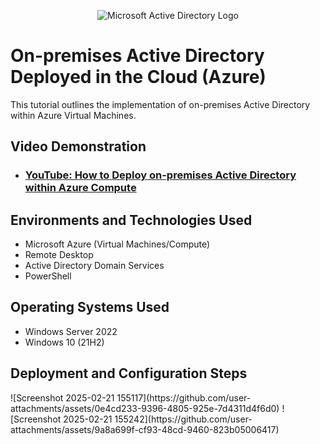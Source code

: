 <p align="center">
<img src="https://i.imgur.com/pU5A58S.png" alt="Microsoft Active Directory Logo"/>
</p>

<h1>On-premises Active Directory Deployed in the Cloud (Azure)</h1>
This tutorial outlines the implementation of on-premises Active Directory within Azure Virtual Machines.<br />


<h2>Video Demonstration</h2>

- ### [YouTube: How to Deploy on-premises Active Directory within Azure Compute](https://www.youtube.com)

<h2>Environments and Technologies Used</h2>

- Microsoft Azure (Virtual Machines/Compute)
- Remote Desktop
- Active Directory Domain Services
- PowerShell

<h2>Operating Systems Used </h2>

- Windows Server 2022
- Windows 10 (21H2)

<h2>Deployment and Configuration Steps</h2>
![Screenshot 2025-02-21 155117](https://github.com/user-attachments/assets/0e4cd233-9396-4805-925e-7d4311d4f6d0)
![Screenshot 2025-02-21 155242](https://github.com/user-attachments/assets/9a8a699f-cf93-48cd-9460-823b05006417)
